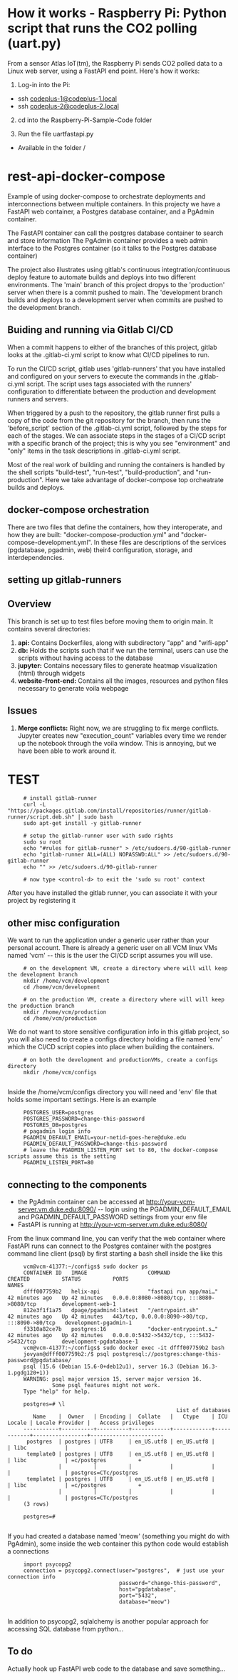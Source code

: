 # How it works - Raspberry Pi: Python script that runs the CO2 polling (uart.py)
From a sensor Atlas IoT(tm), the Raspberry Pi sends CO2 polled data to a Linux web server, using a FastAPI end point. Here's how it works:


1. Log-in into the Pi:
- ssh codeplus-1@codeplus-1.local
- ssh codeplus-2@codeplus-2.local	

2. cd into the Raspberry-Pi-Sample-Code folder

3. Run the file uartfastapi.py
- Available in the folder /

# rest-api-docker-compose
Example of using docker-compose to orchestrate deployments and interconnections between multiple containers. In this projecty we have a FastAPI web container, a Postgres database container, and a PgAdmin container.

The FastAPI container can call the postgres database container to search and store information
The PgAdmin container provides a web admin interface to the Postgres container (so it talks to the Postgres database container)

The project also illustrates using gitlab's continuous integtration/continuous deploy feature to automate builds and deploys into two different environments. The 'main' branch of this project dropys to the 'production' server when there is a commit pushed to main. The 'development branch builds and deploys to a development server when commits are pushed to the development branch.

## Buiding and running via Gitlab CI/CD

When a commit happens to either of the branches of this project, gitlab looks at the .gitlab-ci.yml script to know what CI/CD pipelines to run.

To run the CI/CD script, gitlab uses 'gitlab-runners' that you have installed and configured on your servers to execute the commands in the .gitlab-ci.yml script. The script uses tags associated with the runners' configuration to differentiate between the production and development runners and servers.

When triggered by a push to the repository, the gitlab runner first pulls a copy of the code from the git repository for the branch, then runs the 'before_script' section of the .gitlab-ci.yml script, followed by the steps for each of the stages. We can associate steps in the stages of a CI/CD script with a specific branch of the project; this is why you see "environment" and "only" items in the task descriptions in .gitlab-ci.yml script.

Most of the real work of building and running the containers is handled by the shell scripts "build-test", "run-test", "build-production", and "run-production". Here we take advantage of docker-compose top orcheatrate builds and deploys.

## docker-compose orchestration

There are two files that define the containers, how they interoperate, and how they are built: "docker-compose-production.yml" and "docker-compose-development.yml". In these files are descriptions of the services (pgdatabase, pgadmin, web) their4 configuration, storage, and interdependencies.


## setting up gitlab-runners

## Overview

This branch is set up to test files before moving them to origin main. It contains several directories:

1. **api:** Contains Dockerfiles, along with subdirectory "app" and "wifi-app"
2. **db:** Holds the scripts such that if we run the terminal, users can use the scripts without having access to the database
3. **jupyter:** Contains necessary files to generate heatmap visualization (html) through widgets
4. **website-front-end:** Contains all the images, resources and python files necessary to generate voila webpage

## Issues

1. **Merge conflicts:** Right now, we are struggling to fix merge conflicts. Jupyter creates new "execution_count" variables every time we render up the notebook through the voila window. This is annoying, but we have been able to work around it.

TEST
=======
``````
     # install gitlab-runner 
     curl -L "https://packages.gitlab.com/install/repositories/runner/gitlab-runner/script.deb.sh" | sudo bash
     sudo apt-get install -y gitlab-runner
	 
	 # setup the gitlab-runner user with sudo rights
	 sudo su root
	 echo "#rules for gitlab-runner" > /etc/sudoers.d/90-gitlab-runner
	 echo "gitlab-runner ALL=(ALL) NOPASSWD:ALL" >> /etc/sudoers.d/90-gitlab-runner
	 echo "" >> /etc/sudoers.d/90-gitlab-runner

	 # now type <control-d> to exit the 'sudo su root' context

``````

 After you have installed the gitlab runner, you can associate it with your project by registering it


## other misc configuration

We want to run the application under a generic user rather than your personal account. There is already a generic user on all VCM linux VMs named 'vcm' -- this is the user the CI/CD script assumes you will use.


``````
	 # on the development VM, create a directory where will will keep the development branch
	 mkdir /home/vcm/development
	 cd /home/vcm/development

	 # on the production VM, create a directory where will will keep the production branch
	 mkdir /home/vcm/production
	 cd /home/vcm/production
``````

We do not want to store sensitive configuration info in this gitlab project, so you will also need to create a configs directory holding a file named 'env' which the CI/CD script copies into place when building the containers.


``````
	 # on both the development and productionVMs, create a configs directory 
	 mkdir /home/vcm/configs
     
``````


 Inside the /home/vcm/configs directory you will need and 'env' file that holds some important settings. Here is an example
 
 
``````
	 POSTGRES_USER=postgres
	 POSTGRES_PASSWORD=change-this-password
	 POSTGRES_DB=postgres
	 # pagadmin login info
	 PGADMIN_DEFAULT_EMAIL=your-netid-goes-here@duke.edu
	 PGADMIN_DEFAULT_PASSWORD=change-this-password
	 # leave the PGADMIN_LISTEN_PORT set to 80, the docker-compose scripts assume this is the setting
	 PGADMIN_LISTEN_PORT=80

``````
 
## connecting to the components

- the PgAdmin container can be accessed at http://your-vcm-server.vm.duke.edu:8090/
-- login using the PGADMIN_DEFAULT_EMAIL and PGADMIN_DEFAULT_PASSWORD settings from your env file
- FastAPI is running at http://your-vcm-server.vm.duke.edu:8080/

From the linux command line, you can verify that the web container where FastAPI runs can connect to the Postgres container with the postgres command line client (psql) by first starting a bash shell inside the like this

``````
	 vcm@vcm-41377:~/configs$ sudo docker ps
	 CONTAINER ID   IMAGE                   COMMAND                  CREATED          STATUS          PORTS                                            NAMES
	 dfff007759b2   helix-api               "fastapi run app/mai…"   42 minutes ago   Up 42 minutes   0.0.0.0:8080->8080/tcp, :::8080->8080/tcp        development-web-1
	 812e3f1f1a75   dpage/pgadmin4:latest   "/entrypoint.sh"         42 minutes ago   Up 42 minutes   443/tcp, 0.0.0.0:8090->80/tcp, :::8090->80/tcp   development-pgadmin-1
	 f3310a82ce7b   postgres:16             "docker-entrypoint.s…"   42 minutes ago   Up 42 minutes   0.0.0.0:5432->5432/tcp, :::5432->5432/tcp        development-pgdatabase-1
	 vcm@vcm-41377:~/configs$ sudo docker exec -it dfff007759b2 bash
	 jovyan@dfff007759b2:/$ psql postgresql://postgres:change-this-password@pgdatabase/
	 psql (15.6 (Debian 15.6-0+deb12u1), server 16.3 (Debian 16.3-1.pgdg120+1))
	 WARNING: psql major version 15, server major version 16.
	          Some psql features might not work.
	 Type "help" for help.

	 postgres=# \l
	                                                 List of databases
	    Name    |  Owner   | Encoding |  Collate   |   Ctype    | ICU Locale | Locale Provider |   Access privileges   
	 -----------+----------+----------+------------+------------+------------+-----------------+-----------------------
	  postgres  | postgres | UTF8     | en_US.utf8 | en_US.utf8 |            | libc            | 
	  template0 | postgres | UTF8     | en_US.utf8 | en_US.utf8 |            | libc            | =c/postgres          +
	            |          |          |            |            |            |                 | postgres=CTc/postgres
	  template1 | postgres | UTF8     | en_US.utf8 | en_US.utf8 |            | libc            | =c/postgres          +
	            |          |          |            |            |            |                 | postgres=CTc/postgres
	 (3 rows)

	 postgres=# 
     
``````

If you had created a database named 'meow' (something you might do with PgAdmin), some inside the web container this python code would establish a connections

``````
	 import psycopg2
	 connection = psycopg2.connect(user="postgres",  # just use your connection info
	                               password="change-this-password",
	                               host="pgdatabase",
	                               port="5432",
	                               database="meow")
     
``````


In addition to psycopg2, sqlalchemy is another popular approach for accessing SQL database from python... 

  
## To do

Actually hook up FastAPI web code to the database and save something...

